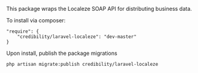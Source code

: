 This package wraps the Localeze SOAP API for distributing business data.

To install via composer:
```
"require": {
    "credibility/laravel-localeze": "dev-master"
}
```

Upon install, publish the package migrations
```
php artisan migrate:publish credibility/laravel-localeze
```
